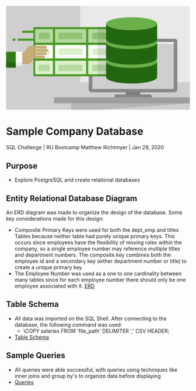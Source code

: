 ![](EmployeeSQL/images/database.jpg)

# Sample Company Database
SQL Challenge | RU Bootcamp
Matthew Richtmyer | Jan 29, 2020

## Purpose
* Explore PostgreSQL and create relational databases

## Entity Relational Database Diagram
An ERD diagram was made to organize the design of the database. Some key considerations made for this design:
  * Composite Primary Keys were used for both the dept_emp and titles Tables because neither table had purely unique primary keys. This occurs since employees have the flexibility of moving roles within the company, so a single employee number may reference multiple titles and department numbers. The composite key combines both the employee id and a secondary key (either department number or title) to create a unique primary key
  * The Employee Number was used as a one to one cardinality between many tables since for each employee number there should only be one employee associated with it.
[ERD](https://github.com/mrichtmyer/sql-challenge/blob/master/EmployeeSQL/images/ERD.pdf)

## Table Schema
* All data was imported on the SQL Shell. After connecting to the database, the following command was used:
  * \COPY salaries FROM 'file_path' DELIMITER ',' CSV HEADER;
* [Table Schema](https://github.com/mrichtmyer/sql-challenge/blob/master/EmployeeSQL/sql/table_schemata.sql)

## Sample Queries
* All queries were able successful, with queries using techniques like inner joins and group by's to organize data before displaying
* [Queries](https://github.com/mrichtmyer/sql-challenge/blob/master/EmployeeSQL/sql/query.sql)
